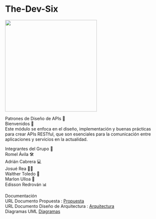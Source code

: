 # The-Dev-Six
<img src="https://github.com/user-attachments/assets/406ad5b4-e37e-4ea3-9452-55e366f83f88" width="300"/>


Patrones de Diseño de APIs 🚀  
Bienvenidos 👋  
Este módulo se enfoca en el diseño, implementación y buenas prácticas para crear APIs RESTful, que son esenciales para la comunicación entre aplicaciones y servicios en la actualidad.  

Integrantes del Grupo 👥  
Romel Ávila 🛠️  
Adrián Cabrera 💻  
Josué Rea 🧑‍💼  
Walther Toledo 🎯  
Marlon Ulloa 🚀  
Edisson Redrován 📊  

Documentación  
URL Documento Propuesta : [Propuesta](https://estliveupsedu-my.sharepoint.com/:w:/g/personal/lcabrerab_est_ups_edu_ec/ETjPmUg_DVtBt5otx9wWA_4BGJHMk7QbgAI08pTKpX8Qhw?e=ObN2e7)  
URL Documento Diseño de Arquitectura : [Arquitectura](https://estliveupsedu-my.sharepoint.com/:w:/g/personal/lcabrerab_est_ups_edu_ec/Eazf2BVK4m5Ntq8D8-1nXKMBfEw2O1jvKtHCKPJJcDFgbA?e=Qifbln)  
Diagramas UML  [Diagramas](https://app.diagrams.net/#G1EWR_t3sXsRCJhT4_rEFIWGWSIc8Jgaqy#%7B%22pageId%22%3A%22IrDkmaDeTQ_6wxFP4Gzw%22%7D)   



